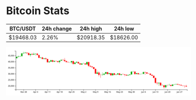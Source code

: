 # Bitcoin Stats

BTC/USDT|24h change|24h high|24h low|
|---|---|---|---|
|$19468.03|2.26%|$20918.35|$18626.00|

<img src="./chart.svg">
